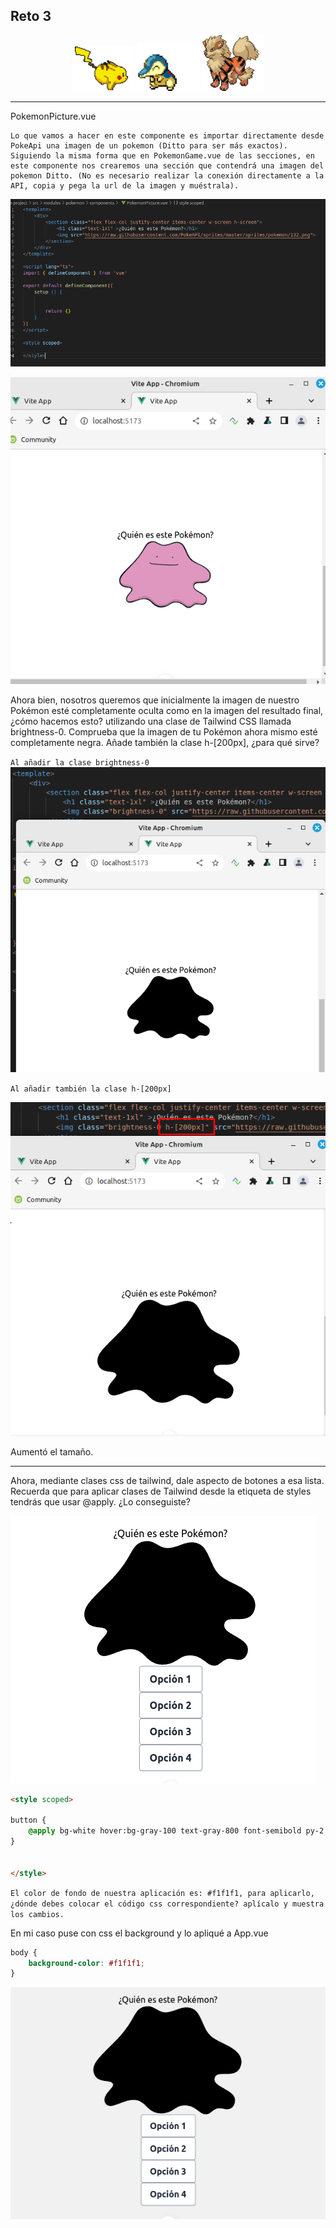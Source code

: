 ## Reto 3

<div align="center">
    <img src="../../img/001.gif" width=100>
    <img src="../../img/002.gif" width=100>
    <img src="../../img/003.gif" width=100>
    
</div>

----------

PokemonPicture.vue

    Lo que vamos a hacer en este componente es importar directamente desde PokeApi una imagen de un pokemon (Ditto para ser más exactos).
    Siguiendo la misma forma que en PokemonGame.vue de las secciones, en este componente nos crearemos una sección que contendrá una imagen del pokemon Ditto. (No es necesario realizar la conexión directamente a la API, copia y pega la url de la imagen y muéstrala).


![alt text](../../img/013.png)

![alt text](../../img/014.png)

Ahora bien, nosotros queremos que inicialmente la imagen de nuestro Pokémon esté completamente oculta como en la imagen del resultado final, ¿cómo hacemos esto? utilizando una clase de Tailwind CSS llamada brightness-0. Comprueba que la imagen de tu Pokémon ahora mismo esté completamente negra. Añade también la clase h-[200px], ¿para qué sirve?

`Al añadir la clase brightness-0`
![alt text](../../img/015.png)

`Al añadir también la clase h-[200px]`

![alt text](../../img/016.png)

Aumentó el tamaño.

--------

Ahora, mediante clases css de tailwind, dale aspecto de botones a esa lista. Recuerda que para aplicar clases de Tailwind desde la etiqueta de styles tendrás que usar @apply. ¿Lo conseguiste?


![alt text](../../img/017.png)

```html
<style scoped>

button {
    @apply bg-white hover:bg-gray-100 text-gray-800 font-semibold py-2 px-4 border border-gray-400 rounded shadow;
}


</style>
```
`El color de fondo de nuestra aplicación es: #f1f1f1, para aplicarlo, ¿dónde debes colocar el código css correspondiente? aplícalo y muestra los cambios.`

En mi caso puse con css el background y lo apliqué a App.vue
```css
body {
    background-color: #f1f1f1;
}
```

![alt text](../../img/018.png)

